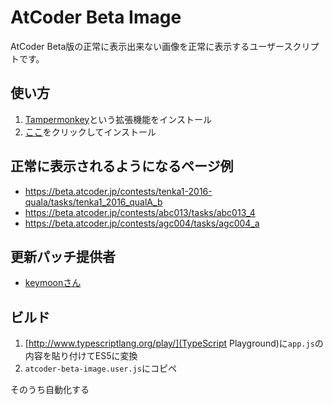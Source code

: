 # AtCoder Beta Image

AtCoder Beta版の正常に表示出来ない画像を正常に表示するユーザースクリプトです。

## 使い方

1. [Tampermonkey](https://chrome.google.com/webstore/detail/tampermonkey/dhdgffkkebhmkfjojejmpbldmpobfkfo?hl=ja)という拡張機能をインストール
2. [ここ](https://github.com/kgtkr/atcoder-beta-image/raw/master/atcoder-beta-image.user.js)をクリックしてインストール

## 正常に表示されるようになるページ例

* https://beta.atcoder.jp/contests/tenka1-2016-quala/tasks/tenka1_2016_qualA_b
* https://beta.atcoder.jp/contests/abc013/tasks/abc013_4
* https://beta.atcoder.jp/contests/agc004/tasks/agc004_a

## 更新パッチ提供者

* [keymoonさん](https://twitter.com/kymn_/status/977379375032107008)

## ビルド

1. [http://www.typescriptlang.org/play/](TypeScript Playground)に`app.js`の内容を貼り付けてES5に変換
2. `atcoder-beta-image.user.js`にコピペ

そのうち自動化する